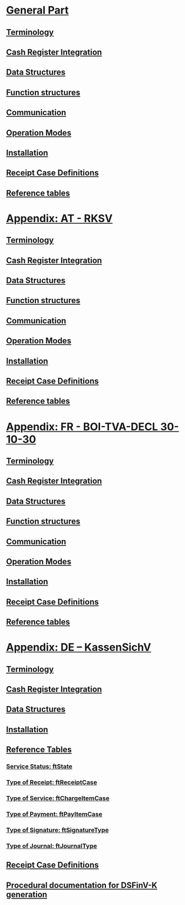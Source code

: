 # [General Part](general/general.md)
## [Terminology](general/terminology/terminology.md)
## [Cash Register Integration](general/cash-register-integration/cash-register-integration.md)
## [Data Structures](general/data-structures/data-structures.md)
## [Function structures](general/function-structures/function-structures.md)
## [Communication](general/communication/communication.md)
## [Operation Modes](general/operation-modes/operation-modes.md)
## [Installation](general/installation/installation.md)
## [Receipt Case Definitions](general/receipt-case-definitions/receipt-case-definitions.md)
## [Reference tables](general/reference-tables/reference-tables.md)

# [Appendix: AT - RKSV](appendix-at-rksv/appendix-at-rksv.md)
## [Terminology](appendix-at-rksv/terminology/terminology.md)
## [Cash Register Integration](appendix-at-rksv/cash-register-integration/cash-register-integration.md)
## [Data Structures](appendix-at-rksv/data-structures/data-structures.md)
## [Function structures](appendix-at-rksv/function-structures/function-structures.md)
## [Communication](appendix-at-rksv/communication/communication.md)
## [Operation Modes](appendix-at-rksv/operation-modes/operation-modes.md)
## [Installation](appendix-at-rksv/installation/installation.md)
## [Receipt Case Definitions](appendix-at-rksv/receipt-case-definitions/receipt-case-definitions.md)
## [Reference tables](appendix-at-rksv/reference-tables/reference-tables.md)

# [Appendix: FR - BOI-TVA-DECL 30-10-30](appendix-fr-boi-tva-decl-30-10-30/appendix-fr-boi-tva-decl-30-10-30.md)
## [Terminology](appendix-fr-boi-tva-decl-30-10-30/terminology/terminology.md)
## [Cash Register Integration](appendix-fr-boi-tva-decl-30-10-30/cash-register-integration/cash-register-integration.md)
## [Data Structures](appendix-fr-boi-tva-decl-30-10-30/data-structures/data-structures.md)
## [Function structures](appendix-fr-boi-tva-decl-30-10-30/function-structures/function-structures.md)
## [Communication](appendix-fr-boi-tva-decl-30-10-30/communication/communication.md)
## [Operation Modes](appendix-fr-boi-tva-decl-30-10-30/operation-modes/operation-modes.md)
## [Installation](appendix-fr-boi-tva-decl-30-10-30/installation/installation.md)
## [Receipt Case Definitions](appendix-fr-boi-tva-decl-30-10-30/receipt-case-definitions/receipt-case-definitions.md)
## [Reference tables](appendix-fr-boi-tva-decl-30-10-30/reference-tables/reference-tables.md)

# [Appendix: DE – KassenSichV](appendix-de-kassensichv/appendix-de-kassensichv.md)
## [Terminology](appendix-de-kassensichv/terminology/terminology.md)
## [Cash Register Integration](appendix-de-kassensichv/cash-register-integration/cash-register-integration.md)
## [Data Structures](appendix-de-kassensichv/data-structures/data-structures.md)
## [Installation](appendix-de-kassensichv/installation/installation.md)
## [Reference Tables](appendix-de-kassensichv/reference-tables/reference-tables.md)
### [Service Status: ftState](appendix-de-kassensichv/reference-tables/service-status-ftstate.md)
### [Type of Receipt: ftReceiptCase](appendix-de-kassensichv/reference-tables/type-of-receipt-ftreceiptcase.md)
### [Type of Service: ftChargeItemCase](appendix-de-kassensichv/reference-tables/type-of-service-ftchargeitemcase.md)
### [Type of Payment: ftPayItemCase](appendix-de-kassensichv/reference-tables/type-of-payment-ftpayitemcase.md)
### [Type of Signature: ftSignatureType](appendix-de-kassensichv/reference-tables/type-of-signature-ftsignaturetype.md)
### [Type of Journal: ftJournalType](appendix-de-kassensichv/reference-tables/type-of-journal-ftjournaltype.md)
## [Receipt Case Definitions](appendix-de-kassensichv/receipt-case-definitions/receipt-case-definitions.md)
## [Procedural documentation for DSFinV-K generation](appendix-de-kassensichv/procedural-documentation/dsfinv-k-generation.md)
